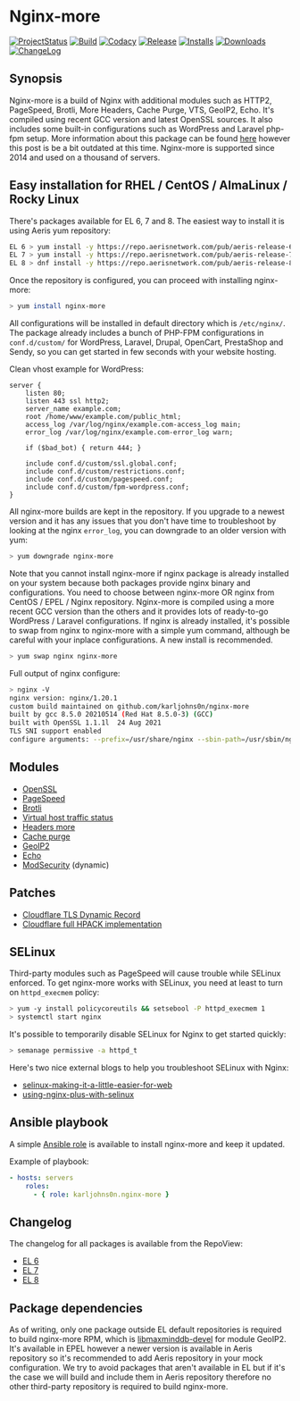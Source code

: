 # Nginx-more

[![ProjectStatus](https://img.shields.io/badge/status-active-brightgreen.svg)](#)
[![Build](https://img.shields.io/travis/com/karljohns0n/nginx-more/master.svg)](https://app.travis-ci.com/github/karljohns0n/nginx-more)
[![Codacy](https://api.codacy.com/project/badge/Grade/6a3f08f40fe84392afbf12e1d3f55de6)](https://www.codacy.com/manual/karljohns0n/nginx-more?utm_source=github.com&amp;utm_medium=referral&amp;utm_content=karljohns0n/nginx-more&amp;utm_campaign=Badge_Grade)
[![Release](https://img.shields.io/badge/release-1.20.1--4-success.svg)](#)
[![Installs](https://img.shields.io/badge/dynamic/yaml?color=brightgreen&label=installs&query=installs&url=https%3A%2F%2Frepo.aerisnetwork.com%2Farchive%2Fnginx-more-stats.yaml)](#)
[![Downloads](https://img.shields.io/badge/dynamic/yaml?color=brightgreen&label=downloads&query=downloads&url=https%3A%2F%2Frepo.aerisnetwork.com%2Farchive%2Fnginx-more-stats.yaml)](#)
[![ChangeLog](https://img.shields.io/badge/change-log-blue.svg?style=flat)](https://repo.aerisnetwork.com/stable/el/6/x86_64/repoview/nginx-more.html)

## Synopsis

Nginx-more is a build of Nginx with additional modules such as HTTP2, PageSpeed, Brotli, More Headers, Cache Purge, VTS, GeoIP2, Echo. It's compiled using recent GCC version and latest OpenSSL sources. It also includes some built-in configurations such as WordPress and Laravel php-fpm setup. More information about this package can be found [here](https://medium.com/@karljohnson/nginx-more-get-http-2-with-alpn-pagespeed-modsecurity-and-much-more-in-one-single-package-7d28a44d1854) however this post is be a bit outdated at this time. Nginx-more is supported since 2014 and used on a thousand of servers.

## Easy installation for RHEL / CentOS / AlmaLinux / Rocky Linux

There's packages available for EL 6, 7 and 8. The easiest way to install it is using Aeris yum repository:

```bash
EL 6 > yum install -y https://repo.aerisnetwork.com/pub/aeris-release-6.rpm
EL 7 > yum install -y https://repo.aerisnetwork.com/pub/aeris-release-7.rpm
EL 8 > dnf install -y https://repo.aerisnetwork.com/pub/aeris-release-8.rpm
```

Once the repository is configured, you can proceed with installing nginx-more:

```bash
> yum install nginx-more
```

All configurations will be installed in default directory which is `/etc/nginx/`. The package already includes a bunch of PHP-FPM configurations in `conf.d/custom/` for WordPress, Laravel, Drupal, OpenCart, PrestaShop and Sendy, so you can get started in few seconds with your website hosting.

Clean vhost example for WordPress:

```text
server {
    listen 80;
    listen 443 ssl http2;
    server_name example.com;
    root /home/www/example.com/public_html;
    access_log /var/log/nginx/example.com-access_log main;
    error_log /var/log/nginx/example.com-error_log warn;

    if ($bad_bot) { return 444; }

    include conf.d/custom/ssl.global.conf;
    include conf.d/custom/restrictions.conf;
    include conf.d/custom/pagespeed.conf;
    include conf.d/custom/fpm-wordpress.conf;
}
```

All nginx-more builds are kept in the repository. If you upgrade to a newest version and it has any issues that you don't have time to troubleshoot by looking at the nginx `error_log`, you can downgrade to an older version with yum:

```bash
> yum downgrade nginx-more
```

Note that you cannot install nginx-more if nginx package is already installed on your system because both packages provide nginx binary and configurations. You need to choose between nginx-more OR nginx from CentOS / EPEL / Nginx repository. Nginx-more is compiled using a more recent GCC version than the others and it provides lots of ready-to-go WordPress / Laravel configurations. If nginx is already installed, it's possible to swap from nginx to nginx-more with a simple yum command, although be careful with your inplace configurations. A new install is recommended.

```bash
> yum swap nginx nginx-more
```

Full output of nginx configure:

```bash
> nginx -V
nginx version: nginx/1.20.1
custom build maintained on github.com/karljohns0n/nginx-more
built by gcc 8.5.0 20210514 (Red Hat 8.5.0-3) (GCC) 
built with OpenSSL 1.1.1l  24 Aug 2021
TLS SNI support enabled
configure arguments: --prefix=/usr/share/nginx --sbin-path=/usr/sbin/nginx --modules-path=/usr/lib64/nginx/modules --conf-path=/etc/nginx/nginx.conf --error-log-path=/var/log/nginx/error.log --http-log-path=/var/log/nginx/access.log --http-client-body-temp-path=/var/lib/nginx/cache/client_body --http-proxy-temp-path=/var/lib/nginx/cache/proxy --http-fastcgi-temp-path=/var/lib/nginx/cache/fastcgi --http-uwsgi-temp-path=/var/lib/nginx/cache/uwsgi --http-scgi-temp-path=/var/lib/nginx/cache/scgi --pid-path=/var/run/nginx.pid --lock-path=/var/run/nginx.lock --user=nginx --group=nginx --with-compat --with-file-aio --with-http_ssl_module --with-http_realip_module --with-http_addition_module --with-http_image_filter_module --with-http_sub_module --with-http_dav_module --with-http_flv_module --with-http_mp4_module --with-http_gunzip_module --with-http_gzip_static_module --with-http_geoip_module --with-http_random_index_module --with-http_secure_link_module --with-http_degradation_module --with-http_stub_status_module --with-http_auth_request_module --with-http_xslt_module --with-http_v2_module --with-mail --with-mail_ssl_module --with-threads --with-stream --with-stream_ssl_module --with-stream_realip_module --with-http_slice_module --with-stream_ssl_preread_module --with-debug --with-cc-opt='-O2 -g -pipe -Wall -Werror=format-security -Wp,-D_FORTIFY_SOURCE=2 -Wp,-D_GLIBCXX_ASSERTIONS -fexceptions -fstack-protector-strong -grecord-gcc-switches -specs=/usr/lib/rpm/redhat/redhat-hardened-cc1 -specs=/usr/lib/rpm/redhat/redhat-annobin-cc1 -m64 -mtune=generic -fasynchronous-unwind-tables -fstack-clash-protection -fcf-protection -DTCP_FASTOPEN=23' --with-openssl=modules/openssl-1.1.1l --with-http_v2_hpack_enc --add-dynamic-module=modules/ngx_modsecurity-1.0.2 --add-module=modules/ngx_headers_more-0.33 --add-module=modules/ngx_cache_purge-2.3 --add-module=modules/ngx_module_vts-0.1.18 --add-module=modules/ngx_pagespeed-1.13.35.2-stable --add-module=modules/ngx_brotli-snap20201209 --add-module=modules/ngx_http_geoip2_module-3.3 --add-module=modules/ngx_echo-0.62

```

## Modules

*   [OpenSSL](https://github.com/openssl/openssl)
*   [PageSpeed](https://github.com/apache/incubator-pagespeed-ngx)
*   [Brotli](https://github.com/google/ngx_brotli)
*   [Virtual host traffic status](https://github.com/vozlt/nginx-module-vts)
*   [Headers more](https://github.com/openresty/headers-more-nginx-module)
*   [Cache purge](https://github.com/FRiCKLE/ngx_cache_purge)
*   [GeoIP2](https://github.com/leev/ngx_http_geoip2_module)
*   [Echo](https://github.com/openresty/echo-nginx-module)
*   [ModSecurity](https://github.com/SpiderLabs/ModSecurity-nginx) (dynamic)

## Patches

*   [Cloudflare TLS Dynamic Record](https://blog.cloudflare.com/optimizing-tls-over-tcp-to-reduce-latency/)
*   [Cloudflare full HPACK implementation](https://blog.cloudflare.com/hpack-the-silent-killer-feature-of-http-2/)

## SELinux

Third-party modules such as PageSpeed will cause trouble while SELinux enforced. To get nginx-more works with SELinux, you need at least to turn on `httpd_execmem` policy:

```bash
> yum -y install policycoreutils && setsebool -P httpd_execmem 1
> systemctl start nginx
```

It's possible to temporarily disable SELinux for Nginx to get started quickly:

```bash
> semanage permissive -a httpd_t
```

Here's two nice external blogs to help you troubleshoot SELinux with Nginx:

*   [selinux-making-it-a-little-easier-for-web](https://medium.com/@ChristopherShaffer/selinux-making-it-a-little-easier-for-web-b8fad76e2d97)
*   [using-nginx-plus-with-selinux](https://www.nginx.com/blog/using-nginx-plus-with-selinux/)

## Ansible playbook

A simple [Ansible role](https://galaxy.ansible.com/karljohns0n/nginx-more) is available to install nginx-more and keep it updated.

Example of playbook:

```yaml
- hosts: servers
    roles:
      - { role: karljohns0n.nginx-more }
```

## Changelog

The changelog for all packages is available from the RepoView:

*   [EL 6](https://repo.aerisnetwork.com/stable/el/6/x86_64/repoview/nginx-more.html)
*   [EL 7](https://repo.aerisnetwork.com/stable/el/7/x86_64/repoview/nginx-more.html)
*   [EL 8](https://repo.aerisnetwork.com/stable/el/8/x86_64/repoview/nginx-more.html)

## Package dependencies

As of writing, only one package outside EL default repositories is required to build nginx-more RPM, which is [libmaxminddb-devel](https://github.com/karljohns0n/pkg-libmaxminddb) for module GeoIP2. It's available in EPEL however a newer version is available in Aeris repository so it's recommended to add Aeris repository in your mock configuration. We try to avoid packages that aren't available in EL but if it's the case we will build and include them in Aeris repository therefore no other third-party repository is required to build nginx-more.
